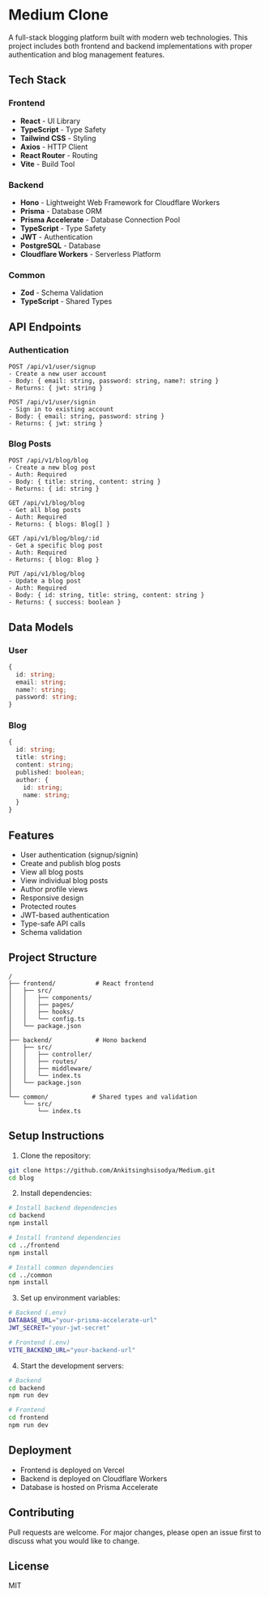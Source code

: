 # Medium Clone

A full-stack blogging platform built with modern web technologies. This project includes both frontend and backend implementations with proper authentication and blog management features.

## Tech Stack

### Frontend

- **React** - UI Library
- **TypeScript** - Type Safety
- **Tailwind CSS** - Styling
- **Axios** - HTTP Client
- **React Router** - Routing
- **Vite** - Build Tool

### Backend

- **Hono** - Lightweight Web Framework for Cloudflare Workers
- **Prisma** - Database ORM
- **Prisma Accelerate** - Database Connection Pool
- **TypeScript** - Type Safety
- **JWT** - Authentication
- **PostgreSQL** - Database
- **Cloudflare Workers** - Serverless Platform

### Common

- **Zod** - Schema Validation
- **TypeScript** - Shared Types

## API Endpoints

### Authentication

```
POST /api/v1/user/signup
- Create a new user account
- Body: { email: string, password: string, name?: string }
- Returns: { jwt: string }

POST /api/v1/user/signin
- Sign in to existing account
- Body: { email: string, password: string }
- Returns: { jwt: string }
```

### Blog Posts

```
POST /api/v1/blog/blog
- Create a new blog post
- Auth: Required
- Body: { title: string, content: string }
- Returns: { id: string }

GET /api/v1/blog/blog
- Get all blog posts
- Auth: Required
- Returns: { blogs: Blog[] }

GET /api/v1/blog/blog/:id
- Get a specific blog post
- Auth: Required
- Returns: { blog: Blog }

PUT /api/v1/blog/blog
- Update a blog post
- Auth: Required
- Body: { id: string, title: string, content: string }
- Returns: { success: boolean }
```

## Data Models

### User

```typescript
{
  id: string;
  email: string;
  name?: string;
  password: string;
}
```

### Blog

```typescript
{
  id: string;
  title: string;
  content: string;
  published: boolean;
  author: {
    id: string;
    name: string;
  }
}
```

## Features

- User authentication (signup/signin)
- Create and publish blog posts
- View all blog posts
- View individual blog posts
- Author profile views
- Responsive design
- Protected routes
- JWT-based authentication
- Type-safe API calls
- Schema validation

## Project Structure

```
/
├── frontend/           # React frontend
│   ├── src/
│   │   ├── components/
│   │   ├── pages/
│   │   ├── hooks/
│   │   └── config.ts
│   └── package.json
│
├── backend/            # Hono backend
│   ├── src/
│   │   ├── controller/
│   │   ├── routes/
│   │   ├── middleware/
│   │   └── index.ts
│   └── package.json
│
└── common/            # Shared types and validation
    └── src/
        └── index.ts
```

## Setup Instructions

1. Clone the repository:

```bash
git clone https://github.com/Ankitsinghsisodya/Medium.git
cd blog
```

2. Install dependencies:

```bash
# Install backend dependencies
cd backend
npm install

# Install frontend dependencies
cd ../frontend
npm install

# Install common dependencies
cd ../common
npm install
```

3. Set up environment variables:

```bash
# Backend (.env)
DATABASE_URL="your-prisma-accelerate-url"
JWT_SECRET="your-jwt-secret"

# Frontend (.env)
VITE_BACKEND_URL="your-backend-url"
```

4. Start the development servers:

```bash
# Backend
cd backend
npm run dev

# Frontend
cd frontend
npm run dev
```

## Deployment

- Frontend is deployed on Vercel
- Backend is deployed on Cloudflare Workers
- Database is hosted on Prisma Accelerate

## Contributing

Pull requests are welcome. For major changes, please open an issue first to discuss what you would like to change.

## License

MIT
